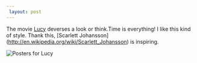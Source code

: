 ```yaml
---
 layout: post
---
```


The movie [Lucy](http://www.imdb.com/title/tt2872732/) deverses a look or think.Time is everything! I like this kind of style. Thank this, [Scarlett Johansson] (http://en.wikipedia.org/wiki/Scarlett_Johansson) is inspiring.

![Posters for Lucy]({{site.url}}/assets/lucy.jpg)